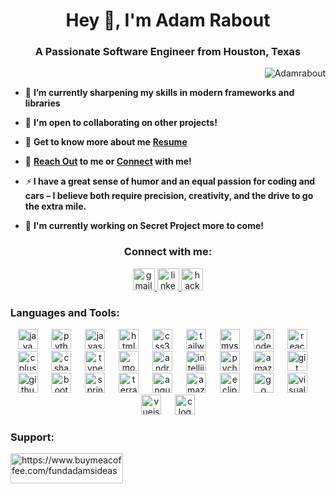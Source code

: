 <h1 align="center">Hey 👋, I'm Adam Rabout</h1>
<h3 align="center">A Passionate Software Engineer from Houston, Texas</h3>

<p align="right"> <img src="https://profile-counter.glitch.me/Adamrabout/count.svg?" alt="Adamrabout" /> </p>

- 🌱 **I’m currently sharpening my skills in modern frameworks and libraries**

- 🤝 **I'm open to collaborating on other projects!**

- 📄 **Get to know more about me** **[Resume](https://docs.google.com/document/d/1slxqB564sxghRZot8erRjvWLFsp735WU/edit?usp=sharing&ouid=114964691915252297622&rtpof=true&sd=true)**

- 💬 **[Reach Out](adamrabout03@gmail.com) to me or [Connect](https://www.linkedin.com/in/raboutadam) with me!**

- *⚡* **I have a great sense of humor and an equal passion for coding and cars – I believe both require precision, creativity, and the drive to go the extra mile.**

- 🚀 **I'm currently working on Secret Project more to come!** 

<h3 align="center">Connect with me:</h3>
<div align="center">
  <a href="adamrabout03@gmail.com" target="_blank">
    <img src="https://img.shields.io/static/v1?message=Gmail&logo=gmail&label=&color=D14836&logoColor=white&labelColor=&style=for-the-badge" height="35" alt="gmail logo"/>
  </a>
  <a href="linkedin.com/in/raboutadam" target="_blank">
    <img src="https://img.shields.io/static/v1?message=LinkedIn&logo=linkedin&label=&color=0077B5&logoColor=white&labelColor=&style=for-the-badge" height="35" alt="linkedin logo"/>
  </a>
  <a href="https://www.hackerrank.com/profile/adamrabout03" target="_blank">
    <img src="https://img.shields.io/static/v1?message=HackerRank&logo=hackerrank&label=&color=2EC866&logoColor=white&labelColor=&style=for-the-badge" height="35" alt="hackerrank logo"/>
  </a>
</div>

<h3 align="left">Languages and Tools:</h3>
<p <div align="center">
  <img src="https://cdn.jsdelivr.net/gh/devicons/devicon/icons/java/java-original.svg" height="32" alt="java logo"  />
  <img width="14" />
  <img src="https://cdn.jsdelivr.net/gh/devicons/devicon/icons/python/python-original.svg" height="32" alt="python logo"  />
  <img width="14" />
  <img src="https://cdn.jsdelivr.net/gh/devicons/devicon/icons/javascript/javascript-original.svg" height="32" alt="javascript logo"  />
  <img width="14" />
  <img src="https://cdn.jsdelivr.net/gh/devicons/devicon/icons/html5/html5-original.svg" height="32" alt="html5 logo"  />
  <img width="14" />
  <img src="https://cdn.jsdelivr.net/gh/devicons/devicon/icons/css3/css3-original.svg" height="32" alt="css3 logo"  />
  <img width="14" />
  <img src="https://cdn.jsdelivr.net/gh/devicons/devicon/icons/tailwindcss/tailwindcss-original-wordmark.svg" height="32" alt="tailwindcss logo"  />
  <img width="14" />
  <img src="https://cdn.jsdelivr.net/gh/devicons/devicon/icons/mysql/mysql-original.svg" height="32" alt="mysql logo"  />
  <img width="14" />
  <img src="https://cdn.jsdelivr.net/gh/devicons/devicon/icons/nodejs/nodejs-original.svg" height="32" alt="nodejs logo"  />
  <img width="14" />
  <img src="https://cdn.jsdelivr.net/gh/devicons/devicon/icons/react/react-original.svg" height="32" alt="react logo"  />
  <img width="14" />
  <img src="https://cdn.jsdelivr.net/gh/devicons/devicon/icons/cplusplus/cplusplus-original.svg" height="32" alt="cplusplus logo"  />
  <img width="14" />
  <img src="https://cdn.jsdelivr.net/gh/devicons/devicon/icons/csharp/csharp-original.svg" height="32" alt="csharp logo"  />
  <img width="14" />
  <img src="https://cdn.jsdelivr.net/gh/devicons/devicon/icons/typescript/typescript-original.svg" height="32" alt="typescript logo"  />
  <img width="14" />
  <img src="https://cdn.jsdelivr.net/gh/devicons/devicon/icons/mongodb/mongodb-original.svg" height="32" alt="mongodb logo"  />
  <img width="14" />
  <img src="https://cdn.jsdelivr.net/gh/devicons/devicon/icons/androidstudio/androidstudio-original.svg" height="32" alt="androidstudio logo"  />
  <img width="14" />
  <img src="https://cdn.jsdelivr.net/gh/devicons/devicon/icons/intellij/intellij-original.svg" height="32" alt="intellij logo"  />
  <img width="14" />
  <img src="https://cdn.jsdelivr.net/gh/devicons/devicon/icons/pycharm/pycharm-original.svg" height="32" alt="pycharm logo"  />
  <img width="14" />
  <img src="https://cdn.jsdelivr.net/gh/devicons/devicon/icons/amazonwebservices/amazonwebservices-original.svg" height="32" alt="amazonwebservices logo"  />
  <img width="14" />
  <img src="https://cdn.jsdelivr.net/gh/devicons/devicon/icons/git/git-original.svg" height="32" alt="git logo"  />
  <img width="14" />
  <img src="https://cdn.jsdelivr.net/gh/devicons/devicon/icons/github/github-original.svg" height="32" alt="github logo"  />
  <img width="14" />
  <img src="https://cdn.jsdelivr.net/gh/devicons/devicon/icons/bootstrap/bootstrap-original.svg" height="32" alt="bootstrap logo"  />
  <img width="14" />
  <img src="https://cdn.jsdelivr.net/gh/devicons/devicon/icons/spring/spring-original.svg" height="32" alt="spring logo"  />
  <img width="14" />
  <img src="https://cdn.jsdelivr.net/gh/devicons/devicon/icons/terraform/terraform-original.svg" height="32" alt="terraform logo"  />
  <img width="14" />
  <img src="https://cdn.jsdelivr.net/gh/devicons/devicon/icons/angularjs/angularjs-original.svg" height="32" alt="angularjs logo"  />
  <img width="14" />
  <img src="https://cdn.simpleicons.org/amazondynamodb/3553D6" height="32" alt="amazondynamodb logo"  />
  <img width="14" />
  <img src="https://skillicons.dev/icons?i=eclipse" height="32" alt="eclipseide logo"  />
  <img width="14" />
  <img src="https://skillicons.dev/icons?i=go" height="32" alt="go logo"  />
  <img width="14" />
  <img src="https://cdn.jsdelivr.net/gh/devicons/devicon/icons/visualstudio/visualstudio-plain.svg" height="32" alt="visualstudio logo"  />
  <img width="14" />
  <img src="https://cdn.jsdelivr.net/gh/devicons/devicon/icons/vuejs/vuejs-original.svg" height="32" alt="vuejs logo"  />
  <img width="14" />
  <img src="https://cdn.jsdelivr.net/gh/devicons/devicon/icons/c/c-original.svg" height="32" alt="c logo"  />
</div>
 </p>

<h3 align="left">Support:</h3>
<p><a href="https://www.buymeacoffee.com/https://www.buymeacoffee.com/fundadamsideas"> <img align="left" src="https://cdn.buymeacoffee.com/buttons/v2/default-yellow.png" height="48" width="180" alt="https://www.buymeacoffee.com/fundadamsideas" /></a></p><br><br>

<br clear="both">



